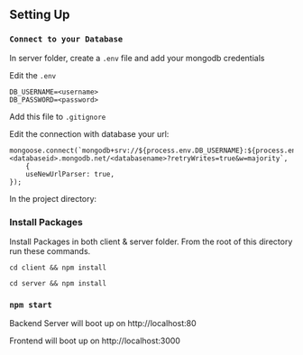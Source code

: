 ## Setting Up

### `Connect to your Database`

In server folder, create a ```.env``` file and add your mongodb credentials

Edit the `.env ` 

```
DB_USERNAME=<username>
DB_PASSWORD=<password>
```

Add this file to ```.gitignore```

Edit the connection with database your url:

```
mongoose.connect(`mongodb+srv://${process.env.DB_USERNAME}:${process.env.DB_PASSWORD}@<clustername>.<databaseid>.mongodb.net/<databasename>?retryWrites=true&w=majority`,
    {
    useNewUrlParser: true,
});
```

In the project directory:

### Install Packages 

Install Packages in both client & server folder. From the root of this directory run these commands.

```
cd client && npm install
```
```
cd server && npm install
```

### `npm start`


Backend Server will boot up on http://localhost:80

Frontend will boot up on http://localhost:3000


